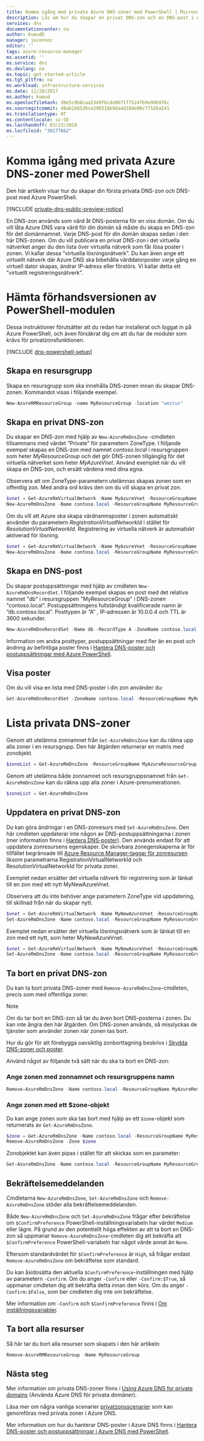 ```yaml
---
title: Komma igång med privata Azure DNS-zoner med PowerShell | Microsoft Docs
description: Läs om hur du skapar en privat DNS-zon och en DNS-post i Azure DNS. Det här är en steg-för-steg-guide om hur du skapar och hanterar din första privata DNS-zon och DNS-post med PowerShell.
services: dns
documentationcenter: na
author: KumudD
manager: jeconnoc
editor: ''
tags: azure-resource-manager
ms.assetid: ''
ms.service: dns
ms.devlang: na
ms.topic: get-started-article
ms.tgt_pltfrm: na
ms.workload: infrastructure-services
ms.date: 11/20/2017
ms.author: kumud
ms.openlocfilehash: d9e5c9b8caa5349fbcda9b71f7524fb9e99b976c
ms.sourcegitcommit: 48ab1b6526ce290316b9da4d18de00c77526a541
ms.translationtype: HT
ms.contentlocale: sv-SE
ms.lasthandoff: 03/23/2018
ms.locfileid: "30177662"
---
```

# <a name="get-started-with-azure-dns-private-zones-using-powershell"></a>Komma igång med privata Azure DNS-zoner med PowerShell

Den här artikeln visar hur du skapar din första privata DNS-zon och DNS-post med Azure PowerShell.

[!INCLUDE [private-dns-public-preview-notice](../../includes/private-dns-public-preview-notice.md)]

En DNS-zon används som värd åt DNS-posterna för en viss domän. Om du vill låta Azure DNS vara värd för din domän så måste du skapa en DNS-zon för det domännamnet. Varje DNS-post för din domän skapas sedan i den här DNS-zonen. Om du vill publicera en privat DNS-zon i det virtuella nätverket anger du den lista över virtuella nätverk som får lösa poster i zonen.  Vi kallar dessa ”virtuella lösningsnätverk”.  Du kan även ange ett virtuellt nätverk där Azure DNS ska bibehålla värddatorposter varje gång en virtuell dator skapas, ändrar IP-adress eller förstörs.  Vi kallar detta ett ”virtuellt registreringsnätverk”.

# <a name="get-the-preview-powershell-modules"></a>Hämta förhandsversionen av PowerShell-modulen
Dessa instruktioner förutsätter att du redan har installerat och loggat in på Azure PowerShell, och även försäkrat dig om att du har de moduler som krävs för privatzonsfunktionen. 

[!INCLUDE [dns-powershell-setup](../../includes/dns-powershell-setup-include.md)]

## <a name="create-the-resource-group"></a>Skapa en resursgrupp

Skapa en resursgrupp som ska innehålla DNS-zonen innan du skapar DNS-zonen. Kommandot visas i följande exempel.

```powershell
New-AzureRMResourceGroup -name MyResourceGroup -location "westus"
```

## <a name="create-a-dns-private-zone"></a>Skapa en privat DNS-zon

Du skapar en DNS-zon med hjälp av `New-AzureRmDnsZone` -cmdleten tillsammans med värdet ”Private” för parametern ZoneType. I följande exempel skapas en DNS-zon med namnet *contoso.local* i resursgruppen som heter *MyResourceGroup* och det gör DNS-zonen tillgänglig för det virtuella nätverket som heter *MyAzureVnet*. Använd exemplet när du vill skapa en DNS-zon, och ersätt värdena med dina egna.

Observera att om ZoneType-parametern utelämnas skapas zonen som en offentlig zon. Med andra ord krävs den om du vill skapa en privat zon. 

```powershell
$vnet = Get-AzureRmVirtualNetwork -Name MyAzureVnet -ResourceGroupName VnetResourceGroup
New-AzureRmDnsZone -Name contoso.local -ResourceGroupName MyResourceGroup -ZoneType Private -ResolutionVirtualNetworkId @($vnet.Id)
```

Om du vill att Azure ska skapa värdnamnsposter i zonen automatiskt använder du parametern *RegistrationVirtualNetworkId* i stället för *ResolutionVirtualNetworkId*.  Registrering av virtuella nätverk är automatiskt aktiverad för lösning.

```powershell
$vnet = Get-AzureRmVirtualNetwork -Name MyAzureVnet -ResourceGroupName VnetResourceGroup
New-AzureRmDnsZone -Name contoso.local -ResourceGroupName MyResourceGroup -ZoneType Private -RegistrationVirtualNetworkId @($vnet.Id)
```

## <a name="create-a-dns-record"></a>Skapa en DNS-post

Du skapar postuppsättningar med hjälp av cmdleten `New-AzureRmDnsRecordSet`. I följande exempel skapas en post med det relativa namnet "db" i resursgruppen "MyResourceGroup" i DNS-zonen "contoso.local". Postuppsättningens fullständigt kvalificerade namn är ”db.contoso.local”. Posttypen är ”A” , IP-adressen är 10.0.0.4 och TTL är 3600 sekunder.

```powershell
New-AzureRmDnsRecordSet -Name db -RecordType A -ZoneName contoso.local -ResourceGroupName MyResourceGroup -Ttl 3600 -DnsRecords (New-AzureRmDnsRecordConfig -IPv4Address "10.0.0.4")
```

Information om andra posttyper, postuppsättningar med fler än en post och ändring av befintliga poster finns i [Hantera DNS-poster och postuppsättningar med Azure PowerShell](dns-operations-recordsets.md). 

## <a name="view-records"></a>Visa poster

Om du vill visa en lista med DNS-poster i din zon använder du:

```powershell
Get-AzureRmDnsRecordSet -ZoneName contoso.local -ResourceGroupName MyResourceGroup
```

# <a name="list-dns-private-zones"></a>Lista privata DNS-zoner

Genom att utelämna zonnamnet från `Get-AzureRmDnsZone` kan du räkna upp alla zoner i en resursgrupp. Den här åtgärden returnerar en matris med zonobjekt.

```powershell
$zoneList = Get-AzureRmDnsZone -ResourceGroupName MyAzureResourceGroup
```

Genom att utelämna både zonnamnet och resursgruppsnamnet från `Get-AzureRmDnsZone` kan du räkna upp alla zoner i Azure-prenumerationen.

```powershell
$zoneList = Get-AzureRmDnsZone
```

## <a name="update-a-dns-private-zone"></a>Uppdatera en privat DNS-zon

Du kan göra ändringar i en DNS-zonresurs med `Set-AzureRmDnsZone`. Den här cmdleten uppdaterar inte någon av DNS-postuppsättningarna i zonen (mer information finns i [Hantera DNS-poster](dns-operations-recordsets.md)). Den används endast för att uppdatera zonresursens egenskaper. De skrivbara zonegenskaperna är för tillfället begränsade till [Azure Resource Manager-taggar för zonresursen](dns-zones-records.md#tags) liksom parametrarna RegistrationVirtualNetworkId och ResolutionVirtualNetworkId för privata zoner.

Exemplet nedan ersätter det virtuella nätverk för registrering som är länkat till en zon med ett nytt MyNewAzureVnet.

Observera att du inte behöver ange parametern ZoneType vid uppdatering, till skillnad från när du skapar nytt. 

```powershell
$vnet = Get-AzureRmVirtualNetwork -Name MyNewAzureVnet -ResourceGroupName MyResourceGroup
Set-AzureRmDnsZone -Name contoso.local -ResourceGroupName MyResourceGroup -RegistrationVirtualNetworkId @($vnet.Id)
```

Exemplet nedan ersätter det virtuella lösningsnätverk som är länkat till en zon med ett nytt, som heter MyNewAzureVnet.

```powershell
$vnet = Get-AzureRmVirtualNetwork -Name MyNewAzureVnet -ResourceGroupName MyResourceGroup
Set-AzureRmDnsZone -Name contoso.local -ResourceGroupName MyResourceGroup -ResolutionVirtualNetworkId @($vnet.Id)
```

## <a name="delete-a-dns-private-zone"></a>Ta bort en privat DNS-zon

Du kan ta bort privata DNS-zoner med `Remove-AzureRmDnsZone`-cmdleten, precis som med offentliga zoner.

> [!NOTE]
> Om du tar bort en DNS-zon så tar du även bort DNS-posterna i zonen. Du kan inte ångra den här åtgärden. Om DNS-zonen används, så misslyckas de tjänster som använder zonen när zonen tas bort.
>
>Hur du gör för att förebygga oavsiktlig zonborttagning beskrivs i [Skydda DNS-zoner och poster](dns-protect-zones-recordsets.md).

Använd något av följande två sätt när du ska ta bort en DNS-zon:

### <a name="specify-the-zone-using-the-zone-name-and-resource-group-name"></a>Ange zonen med zonnamnet och resursgruppens namn

```powershell
Remove-AzureRmDnsZone -Name contoso.local -ResourceGroupName MyAzureResourceGroup
```

### <a name="specify-the-zone-using-a-zone-object"></a>Ange zonen med ett $zone-objekt

Du kan ange zonen som ska tas bort med hjälp av ett `$zone`-objekt som returnerats av `Get-AzureRmDnsZone`.

```powershell
$zone = Get-AzureRmDnsZone -Name contoso.local -ResourceGroupName MyResourceGroup
Remove-AzureRmDnsZone -Zone $zone
```

Zonobjektet kan även pipas i stället för att skickas som en parameter:

```powershell
Get-AzureRmDnsZone -Name contoso.local -ResourceGroupName MyResourceGroup | Remove-AzureRmDnsZone

```

## <a name="confirmation-prompts"></a>Bekräftelsemeddelanden

Cmdletarna `New-AzureRmDnsZone`, `Set-AzureRmDnsZone` och `Remove-AzureRmDnsZone` stöder alla bekräftelsemeddelanden.

Både `New-AzureRmDnsZone` och `Set-AzureRmDnsZone` frågar efter bekräftelse om `$ConfirmPreference` PowerShell-inställningsvariabeln har värdet `Medium` eller lägre. På grund av den potentiellt höga effekten av att ta bort en DNS-zon så uppmanar `Remove-AzureRmDnsZone`-cmdleten dig att bekräfta att `$ConfirmPreference` PowerShell-variabeln har något värde annat än `None`.

Eftersom standardvärdet för `$ConfirmPreference` är `High`, så frågar endast `Remove-AzureRmDnsZone` om bekräftelse som standard.

Du kan åsidosätta den aktuella `$ConfirmPreference`-inställningen med hjälp av parametern `-Confirm`. Om du anger `-Confirm` eller `-Confirm:$True`, så uppmanar cmdleten dig att bekräfta detta innan den körs. Om du anger `-Confirm:$False`, som ber cmdleten dig inte om bekräftelse.

Mer information om `-Confirm` och `$ConfirmPreference` finns i [Om inställningsvariabler](https://msdn.microsoft.com/powershell/reference/5.1/Microsoft.PowerShell.Core/about/about_Preference_Variables).


## <a name="delete-all-resources"></a>Ta bort alla resurser

Så här tar du bort alla resurser som skapats i den här artikeln:

```powershell
Remove-AzureRMResourceGroup -Name MyResourceGroup
```

## <a name="next-steps"></a>Nästa steg

Mer information om privata DNS-zoner finns i [Using Azure DNS for private domains](private-dns-overview.md) (Använda Azure DNS för privata domäner).

Läsa mer om några vanliga scenarier [privatzonsscenarier](./private-dns-scenarios.md) som kan genomföras med privata zoner i Azure DNS.

Mer information om hur du hanterar DNS-poster i Azure DNS finns i [Hantera DNS-poster och postuppsättningar i Azure DNS med PowerShell](dns-operations-recordsets.md).

